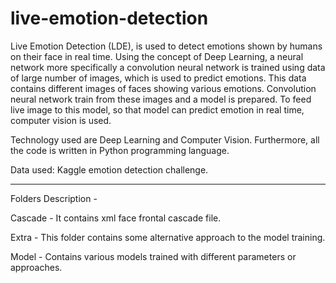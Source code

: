 # live-emotion-detection

Live Emotion Detection (LDE), is used to detect emotions shown by humans on their face in real time. Using the concept of Deep Learning, a neural network more specifically a convolution neural network is trained using data of large number of images, which is used to predict emotions. This data contains different images of faces showing various emotions. Convolution neural network train from these images and a model is prepared. To feed live image to this model, so that model 
can predict emotion in real time, computer vision is used.

Technology used are Deep Learning and Computer Vision. Furthermore, all the code is written in Python programming language. 

Data used: Kaggle emotion detection challenge.

--------------------------------------------------------------------------------------------------------------------------------------------------

Folders Description -

Cascade - It contains xml face frontal cascade file.

Extra - This folder contains some alternative approach to the model training.

Model - Contains various models trained with different parameters or approaches.


